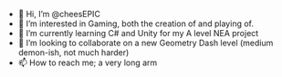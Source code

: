 - 👋 Hi, I’m @cheesEPIC
- 👀 I’m interested in Gaming, both the creation of and playing of.
- 🌱 I’m currently learning C# and Unity for my A level NEA project
- 💞️ I’m looking to collaborate on a new Geometry Dash level (medium demon-ish, not much harder)
- 📫 How to reach me; a very long arm

<!---
cheesEPIC/cheesEPIC is a ✨ special ✨ repository because its `README.md` (this file) appears on your GitHub profile.
You can click the Preview link to take a look at your changes.
--->
